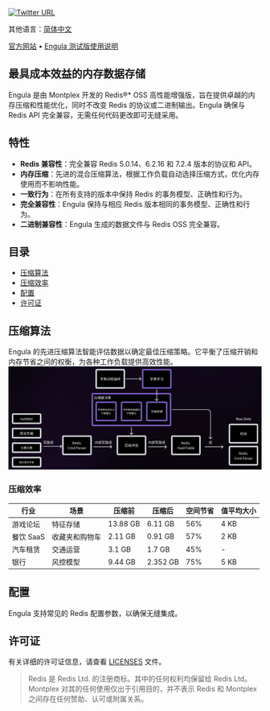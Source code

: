 [![Twitter URL](https://img.shields.io/twitter/follow/MontplexDB?style=social)](https://x.com/MontplexDB)

其他语言：[简体中文](README.zh-CN.md)

[官方网站](https://www.montplex.com/) • [Engula 测试版使用说明](engula-test-intro-cn.md)

## 最具成本效益的内存数据存储

Engula 是由 Montplex 开发的 Redis®* OSS 高性能增强版，旨在提供卓越的内存压缩和性能优化，同时不改变 Redis 的协议或二进制输出。Engula 确保与 Redis API 完全兼容，无需任何代码更改即可无缝采用。

## 特性

- **Redis 兼容性**：完全兼容 Redis 5.0.14、6.2.16 和 7.2.4 版本的协议和 API。
- **内存压缩**：先进的混合压缩算法，根据工作负载自动选择压缩方式，优化内存使用而不影响性能。
- **一致行为**：在所有支持的版本中保持 Redis 的事务模型、正确性和行为。
- **完全兼容性**：Engula 保持与相应 Redis 版本相同的事务模型、正确性和行为。
- **二进制兼容性**：Engula 生成的数据文件与 Redis OSS 完全兼容。

## 目录

- [压缩算法](#压缩算法)
- [压缩效率](#压缩效率)
- [配置](#配置)
- [许可证](#许可证)

## 压缩算法

Engula 的先进压缩算法智能评估数据以确定最佳压缩策略。它平衡了压缩开销和内存节省之间的权衡，为各种工作负载提供高效性能。
![Transparent-hybrid-compression-en.png](assets/Transparent-hybrid-compression-cn.png)

### 压缩效率

| 行业      | 场景      | 压缩前 | 压缩后 | 空间节省 | 值平均大小 |
|---------|---------|--------|--------|----------|------------|
| 游戏论坛    | 特征存储    | 13.88 GB | 6.11 GB | 56% | 4 KB |
| 餐饮 SaaS | 收藏夹和购物车 | 2.11 GB | 0.91 GB | 57% | 2 KB |
| 汽车租赁    | 交通运营    | 3.1 GB | 1.7 GB | 45% | - |
| 银行      | 风控模型    | 9.44 GB | 2.352 GB | 75% | 5 KB |

## 配置

Engula 支持常见的 Redis 配置参数，以确保无缝集成。

## 许可证

有关详细的许可证信息，请查看 [LICENSES](LICENSES) 文件。

> Redis 是 Redis Ltd. 的注册商标。其中的任何权利均保留给 Redis Ltd。Montplex 对其的任何使用仅出于引用目的，并不表示 Redis 和 Montplex 之间存在任何赞助、认可或附属关系。